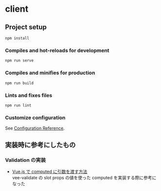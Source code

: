 # client

## Project setup

```
npm install
```

### Compiles and hot-reloads for development

```
npm run serve
```

### Compiles and minifies for production

```
npm run build
```

### Lints and fixes files

```
npm run lint
```

### Customize configuration

See [Configuration Reference](https://cli.vuejs.org/config/).

## 実装時に参考にしたもの

### Validation の実装

- [Vue.js で computed に引数を渡す方法](https://qiita.com/wataru65818460/items/f38898236512f654df4c)<br>vee-validate の slot props の値を使った computed を実装する際に参考になった
